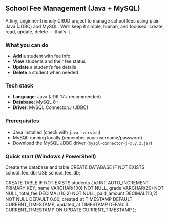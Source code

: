 ## School Fee Management (Java + MySQL)

A tiny, beginner‑friendly CRUD project to manage school fees using plain Java (JDBC) and MySQL. We’ll keep it simple, human, and focused: create, read, update, delete — that’s it.

### What you can do
- **Add** a student with fee info
- **View** students and their fee status
- **Update** a student’s fee details
- **Delete** a student when needed

### Tech stack
- **Language**: Java (JDK 17+ recommended)
- **Database**: MySQL 8+
- **Driver**: MySQL Connector/J (JDBC)

### Prerequisites
- Java installed (check with `java -version`)
- MySQL running locally (remember your username/password)
- Download the MySQL JDBC driver (`mysql-connector-j-x.y.z.jar`)

### Quick start (Windows / PowerShell)
Create the database and table
CREATE DATABASE IF NOT EXISTS school_fee_db;
USE school_fee_db;

CREATE TABLE IF NOT EXISTS students (
  id INT AUTO_INCREMENT PRIMARY KEY,
  name VARCHAR(100) NOT NULL,
  grade VARCHAR(20) NOT NULL,
  total_fee DECIMAL(10,2) NOT NULL,
  paid_amount DECIMAL(10,2) NOT NULL DEFAULT 0.00,
  created_at TIMESTAMP DEFAULT CURRENT_TIMESTAMP,
  updated_at TIMESTAMP DEFAULT CURRENT_TIMESTAMP ON UPDATE CURRENT_TIMESTAMP
);


